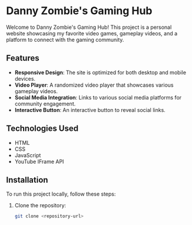 # Danny Zombie's Gaming Hub

Welcome to Danny Zombie's Gaming Hub! This project is a personal website showcasing my favorite video games, gameplay videos, and a platform to connect with the gaming community.

## Features

- **Responsive Design**: The site is optimized for both desktop and mobile devices.
- **Video Player**: A randomized video player that showcases various gameplay videos.
- **Social Media Integration**: Links to various social media platforms for community engagement.
- **Interactive Button**: An interactive button to reveal social links.

## Technologies Used

- HTML
- CSS
- JavaScript
- YouTube IFrame API

## Installation

To run this project locally, follow these steps:

1. Clone the repository:
   ```bash
   git clone <repository-url>
